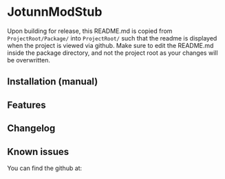 ﻿# JotunnModStub
Upon building for release, this README.md is copied from `ProjectRoot/Package/` into `ProjectRoot/` such that the readme is displayed when the project is viewed via github. Make sure to edit the README.md inside the package directory, and not the project root as your changes will be overwritten.

## Installation (manual)


## Features


## Changelog


## Known issues
You can find the github at:
